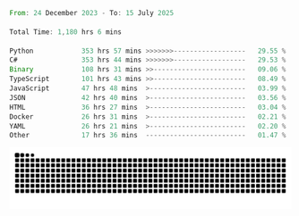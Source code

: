 <!--START_SECTION:waka-->

```rust
From: 24 December 2023 - To: 15 July 2025

Total Time: 1,180 hrs 6 mins

Python            353 hrs 57 mins >>>>>>>------------------   29.55 %
C#                353 hrs 44 mins >>>>>>>------------------   29.53 %
Binary            108 hrs 31 mins >>-----------------------   09.06 %
TypeScript        101 hrs 43 mins >>-----------------------   08.49 %
JavaScript        47 hrs 48 mins  >------------------------   03.99 %
JSON              42 hrs 40 mins  >------------------------   03.56 %
HTML              36 hrs 27 mins  >------------------------   03.04 %
Docker            26 hrs 31 mins  >------------------------   02.21 %
YAML              26 hrs 21 mins  >------------------------   02.20 %
Other             17 hrs 36 mins  -------------------------   01.47 %
```

<!--END_SECTION:waka-->


<picture>
  <source media="(prefers-color-scheme: dark)" srcset="https://raw.githubusercontent.com/jeerawut97/jeerawut97/output/github-contribution-grid-snake.svg">
  <img alt="github contribution grid snake animation" src="https://raw.githubusercontent.com/jeerawut97/jeerawut97/output/github-contribution-grid-snake.svg">
</picture>
